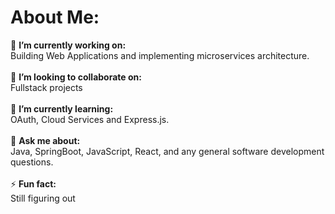 # About Me:
🔭 **I’m currently working on:**  <br>Building Web Applications and implementing microservices architecture.<br><br>
👯 **I’m looking to collaborate on:**  <br>Fullstack projects<br><br>
🌱 **I’m currently learning:**  <br>OAuth, Cloud Services and Express.js.<br><br>
💬 **Ask me about:**  <br>Java, SpringBoot, JavaScript, React, and any general software development questions.<br><br>
⚡ **Fun fact:**  <br> Still figuring out

